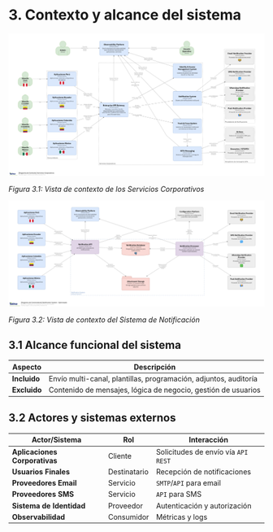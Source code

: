 # 3. Contexto y alcance del sistema

![Servicios Corporativos - Vista de Contexto](/diagrams/servicios-corporativos/corporate_services.png)

*Figura 3.1: Vista de contexto de los Servicios Corporativos*

![Sistema de Notificación - Vista de Contexto](/diagrams/servicios-corporativos/notification_system.png)

*Figura 3.2: Vista de contexto del Sistema de Notificación*

## 3.1 Alcance funcional del sistema

| Aspecto | Descripción |
|---------|-------------|
| **Incluido** | Envío multi-canal, plantillas, programación, adjuntos, auditoría |
| **Excluido** | Contenido de mensajes, lógica de negocio, gestión de usuarios |

## 3.2 Actores y sistemas externos

| Actor/Sistema | Rol | Interacción |
|---------------|-----|-------------|
| **Aplicaciones Corporativas** | Cliente | Solicitudes de envío vía `API REST` |
| **Usuarios Finales** | Destinatario | Recepción de notificaciones |
| **Proveedores Email** | Servicio | `SMTP`/`API` para email |
| **Proveedores SMS** | Servicio | `API` para SMS |
| **Sistema de Identidad** | Proveedor | Autenticación y autorización |
| **Observabilidad** | Consumidor | Métricas y logs |
